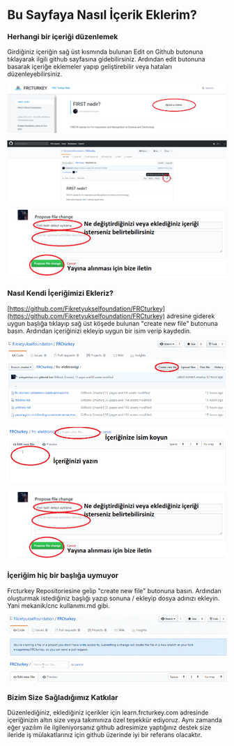 # Bu Sayfaya Nasıl İçerik Eklerim?

### Herhangi bir içeriği düzenlemek

Girdiğiniz içeriğin sağ üst kısmında bulunan Edit on Github butonuna tıklayarak ilgili github sayfasına gidebilirsiniz. Ardından edit butonuna basarak içeriğe eklemeler yapıp geliştirebilir veya hataları düzenleyebilirsiniz.

![Edit on Github butonunun bulundu&#x11F;u yer](../.gitbook/assets/1.png)

![Edit butonunun bulundu&#x11F;u ald&#x131;&#x11F;&#x131; yer](../.gitbook/assets/2%20%281%29.png)

![Kaydedin ](../.gitbook/assets/3.png)

### Nasıl Kendi İçeriğimizi Ekleriz?

[https://github.com/Fikretyukselfoundation/FRCturkey](https://github.com/Fikretyukselfoundation/FRCturkey) adresine giderek uygun başlığa tıklayıp sağ üst köşede bulunan "create new file" butonuna basın. Ardından içeriğinizi ekleyip uygun bir isim verip kaydedin.

![Yeni i&#xE7;erik olu&#x15F;turmak](../.gitbook/assets/5.png)

![&#x130;&#xE7;eri&#x11F;inize isim vermek ve yazmak](../.gitbook/assets/4.png)



![Kaydedin ](../.gitbook/assets/3.png)

### İçeriğim hiç bir başlığa uymuyor

Frcturkey Repositoriesine gelip "create new file" butonuna basın. Ardından oluşturmak istediğiniz başlığı yazıp sonuna / ekleyip dosya adınızı ekleyin. Yani mekanik/cnc kullanımı.md gibi.

![](../.gitbook/assets/testst.gif)

### Bizim Size Sağladığımız Katkılar

Düzenlediğiniz, eklediğiniz içerikler için learn.frcturkey.com adresinde  içeriğinizin altın size veya takımınıza özel teşekkür ediyoruz. Aynı zamanda eğer yazılım ile ilgileniyorsanız github adresimize yaptığınız destek size ileride iş mülakatlarınız için github üzerinde iyi bir referans olacaktır.

